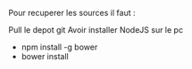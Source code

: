 Pour recuperer les sources il faut :

Pull le depot git
Avoir installer NodeJS sur le pc
- npm install -g bower
- bower install
